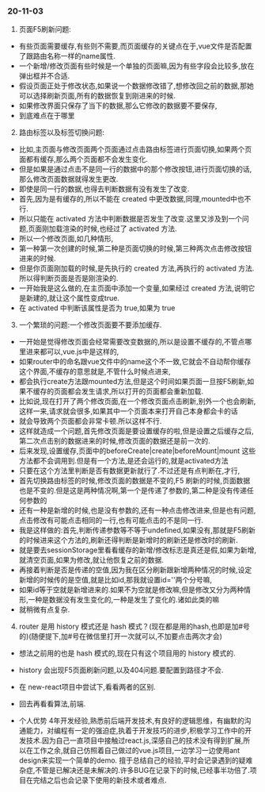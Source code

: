 ### 20-11-03
1. 页面F5刷新问题:
- 有些页面需要缓存,有些则不需要,而页面缓存的关键点在于,vue文件是否配置了跟路由名称一样的name属性.
- 一个新增/修改页面有些时候是一个单独的页面嘛,因为有些字段会比较多,放在弹出框并不合适.
- 假设页面正处于修改状态,如果说一个数据修改错了,想修改回之前的数据,那她可以选择刷新页面,所有的数据恢复到刚进来的时候.
- 如果修改界面只保存了当下的数据,那么它修改的数据要不要保存,
- 到底难点在于哪里
2. 路由标签以及标签切换问题:
- 比如,主页面与修改页面两个页面通过点击路由标签进行页面切换,如果两个页面都有缓存,那么两个页面都不会发生变化.
- 但是如果是通过点击不是同一行的数据中的那个修改按钮,进行页面切换的话,那么修改页面数据就得发生更改.
- 即使是同一行的数据,也得去判断数据有没有发生了改变.
- 首先,因为是有缓存的,所以不能在 created 中更改数据,同理,mounted中也不行.
- 所以只能在 activated 方法中判断数据是否发生了改变.这里又涉及到一个问题,页面刚加载渲染的时候,也经过了 activated 方法.
- 所以一个修改页面,如几种情形,
- 第一种第一次创建的时候,第二种是页面切换的时候,第三种两次点击修改按钮进来的时候.
- 但是你页面刚加载的时候,是先执行的 created 方法,再执行的 activated 方法.所以得判断页面是否是刚渲染的.
- 一开始我是这么做的,在主页面中添加一个变量,如果经过 created 方法,说明它是新建的,就让这个属性变成true.
- 在 activated 中判断该属性是否为 true,如果为 true 
3. 一个繁琐的问题:一个修改页面要不要添加缓存.
- 一开始是觉得修改页面会经常需要改变数据的,所以是设置不缓存的,不管点哪里进来都可以,vue.js中是这样的,
- 如果router中的命名跟vue文件中的name这个不一致,它就会不自动帮你缓存这个界面,不缓存的意思就是,不管什么时候点进来,
- 都会执行create方法跟mounted方法,但是这个时间如果页面一旦按F5刷新,如果不缓存的页面都会发生请求,所以打开的页面都会重新加载.
- 比如说,现在打开了两个修改页面,在一个修改页面点击刷新,别外一个也会刷新,这样一来,请求就会很多,如果其中一个页面本来打开自己本身都会卡的话
- 就会导致两个页面都会非常卡顿.所以这样不行.
- 这样就造成一个问题,首先修改页面是要设置缓存的啦,但是设置之后缓存之后,第二次点击别的数据进来的时候,修改页面的数据还是前一次的.
- 后来发现,设置缓存,页面中的beforeCreate|create|beforeMount|mount 这些方法都不会调用到.但是有一个方法,是还会运行的,就是activated方法
- 只要在这个方法里判断是否有数据更新就行了.不过还是有点判断在,才行,
- 首先切换路由标签的时候,修改页面的数据是不变的,F5 刷新的时候,页面数据也是不变的.但是这是两种情况啊,第一个是传递了参数的,第二种是没有传递任何参数的
- 还有一种是新增的时候,也是没有参数的,还有一种点击修改进来,但是也有问题,点击修改有可能点击相同的一行,也有可能点击的不是同一行.
- 我是这样做的:首先,判断传递参数等不等于undefined,如果没有,那就是F5刷新的时候进来这个方法的,刷新还得判断是新增时的刷新还是修改时的刷新.
- 就是要去sessionStorage里看看缓存的新增/修改标志是真还是假,如果为新增,就清空页面,如果为修改,就让他恢复之前的数据.
- 再接着判断是否是传递的空值,因为我在区分刷新跟新增两种情况的时候,设定新增的时候传的是空值,就是比如id,那我就设置id=''两个分号嘛,
- 如果id等于空就是新增进来的.如果不为空就是修改嘛,但是修改又分为两种情形,一种是数据没有发生变化的,一种是发生了变化的.诸如此类的嘛
- 就稍微有点复杂.
4. router 是用 history 模式还是 hash 模式？(现在都是用的hash,也即是加#号的)(随便提下,加#号在微信里打开一次就可以,不加要点击两次才会)
- 想法之前用的也是 hash 模式的,现在只有这个项目用的 history 模式的.
- history 会出现F5页面刷新问题,以及404问题.要配置到路径才不会.
- 在 new-react项目中尝试下,看看两者的区别.
- 回去再看看算法,前端.




















- 个人优势
4年开发经验,熟悉前后端开发技术,有良好的逻辑思维，有幽默的沟通能力，对编程有一定的强迫症,执着于开发技巧的进步,积极学习工作中的开发技术.因为自己一直项目中接触过react.js,深感自己的技术没有得到扩展,所以在工作之余,就自己仿照着自己做过的vue.js项目,一边学习一边使用ant design来实现一个简单的demo.
擅于总结自己的经验,平时会记录遇到的疑难杂症,不管是已解决还是未解决的.许多BUG在记录下的时候,已经事半功倍了.项目在完结之后也会记录下使用的新技术或者难点.
